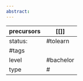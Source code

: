 ```yaml
---
abstract:
---
```

| precursors | [[]]      |
| ---------- | --------- |
| status:    | #tolearn  |
| #tags      |           |
| level      | #bachelor |
| type       | #                         |